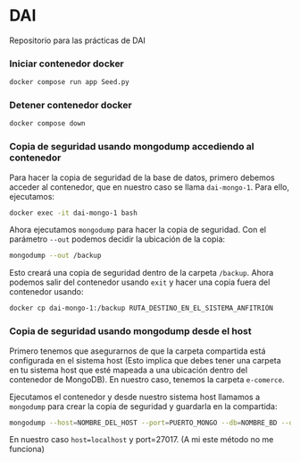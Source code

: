 # DAI

Repositorio para las prácticas de DAI

### Iniciar contenedor docker

```bash
docker compose run app Seed.py
```

### Detener contenedor docker

```bash
docker compose down
```

### Copia de seguridad usando mongodump accediendo al contenedor

Para hacer la copia de seguridad de la base de datos, primero debemos acceder al contenedor, que en nuestro caso se llama `dai-mongo-1`. Para ello, ejecutamos:

```bash
docker exec -it dai-mongo-1 bash
```
Ahora ejecutamos ```mongodump``` para hacer la copia de seguridad. Con el parámetro `--out` podemos decidir la ubicación de la copia:

```bash
mongodump --out /backup
```
Esto creará una copia de seguridad dentro de la carpeta `/backup`. Ahora podemos salir del contenedor usando `exit` y hacer una copia fuera del contenedor usando:

```bash
docker cp dai-mongo-1:/backup RUTA_DESTINO_EN_EL_SISTEMA_ANFITRIÓN
```

### Copia de seguridad usando mongodump desde el host

Primero tenemos que asegurarnos de que la carpeta compartida está configurada en el sistema host (Esto implica que debes tener una carpeta en tu sistema host que esté mapeada a una ubicación dentro del contenedor de MongoDB). En nuestro caso, tenemos la carpeta `e-comerce`.

Ejecutamos el contenedor y desde nuestro sistema host llamamos a `mongodump` para crear la copia de seguridad y guardarla en la compartida:

```bash
mongodump --host=NOMBRE_DEL_HOST --port=PUERTO_MONGO --db=NOMBRE_BD --out RUTA_DE_LA_CARPETA_COMPARTIDA
```
En nuestro caso `host=localhost` y port=27017. (A mi este método no me funciona)